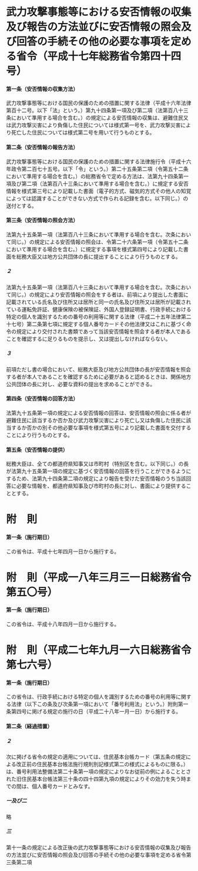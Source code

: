 # 武力攻撃事態等における安否情報の収集及び報告の方法並びに安否情報の照会及び回答の手続その他の必要な事項を定める省令（平成十七年総務省令第四十四号）
#### 第一条（安否情報の収集方法）
武力攻撃事態等における国民の保護のための措置に関する法律（平成十六年法律第百十二号。以下「法」という。）第九十四条第一項及び第二項（法第百八十三条において準用する場合を含む。）の規定による安否情報の収集は、避難住民又は武力攻撃災害により負傷した住民については様式第一号を、武力攻撃災害により死亡した住民については様式第二号を用いて行うものとする。
#### 第二条（安否情報の報告方法）
武力攻撃事態等における国民の保護のための措置に関する法律施行令（平成十六年政令第二百七十五号。以下「令」という。）第二十五条第二項（令第五十二条において準用する場合を含む。）の総務省令で定める方法は、法第九十四条第一項及び第二項（法第百八十三条において準用する場合を含む。）に規定する安否情報を様式第三号により記載した書面（電子的方式、磁気的方式その他人の知覚によっては認識することができない方式で作られる記録を含む。以下同じ。）の送付とする。
#### 第三条（安否情報の照会方法）
法第九十五条第一項（法第百八十三条において準用する場合を含む。次条において同じ。）の規定による安否情報の照会は、令第二十六条第一項（令第五十二条において準用する場合を含む。）に規定する事項を様式第四号により記載した書面を総務大臣又は地方公共団体の長に提出することにより行うものとする。
##### ２
法第九十五条第一項（法第百八十三条において準用する場合を含む。次条において同じ。）の規定により安否情報の照会をする者は、前項により提出した書面に記載されている氏名及び住所又は居所と同一の氏名及び住所又は居所が記載されている運転免許証、健康保険の被保険証、外国人登録証明書、行政手続における特定の個人を識別するための番号の利用等に関する法律（平成二十五年法律第二十七号）第二条第七項に規定する個人番号カードその他法律又はこれに基づく命令の規定により交付された書類であって当該安否情報を照会する者が本人であることを確認するに足りるものを提示し、又は提出しなければならない。
##### ３
前項ただし書の場合において、総務大臣及び地方公共団体の長が安否情報を照会する者が本人であることを確認するために必要があると認めるときは、関係地方公共団体の長に対し、必要な資料の提出を求めることができる。
#### 第四条（安否情報の回答方法）
法第九十五条第一項の規定による安否情報の回答は、安否情報の照会に係る者が避難住民に該当するか否か及び武力攻撃災害により死亡し又は負傷した住民に該当するか否かの別その他必要な事項を様式第五号により記載した書面を交付することにより行うものとする。
#### 第五条（安否情報の提供）
総務大臣は、全ての都道府県知事又は市町村（特別区を含む。以下同じ。）の長が法第九十五条第一項の規定に基づく安否情報の回答を行うことができるようにするため、法第九十四条第二項の規定により報告を受けた安否情報のうち当該回答に必要な情報を、都道府県知事及び市町村の長に対し、書面により提供することとする。
# 附　則
#### 第一条（施行期日）
この省令は、平成十七年四月一日から施行する。
# 附　則（平成一八年三月三一日総務省令第五〇号）
#### 第一条（施行期日）
この省令は、平成十八年四月一日から施行する。
# 附　則（平成二七年九月一六日総務省令第七六号）
#### 第一条（施行期日）
この省令は、行政手続における特定の個人を識別するための番号の利用等に関する法律（以下この条及び次条第一項において「番号利用法」という。）附則第一条第四号に掲げる規定の施行の日（平成二十八年一月一日）から施行する。
#### 第二条（経過措置）


##### ２
次に掲げる省令の規定の適用については、住民基本台帳カード（第五条の規定による改正前の住民基本台帳法施行規則別記様式第二の様式によるものに限る。）は、番号利用法整備法第二十条第一項の規定によりなお従前の例によることとされた旧住民基本台帳法第三十条の四十四第九項の規定によりその効力を失う時までの間は、個人番号カードとみなす。
##### 一及び二
略
##### 三
第十一条の規定による改正後の武力攻撃事態等における安否情報の収集及び報告の方法並びに安否情報の照会及び回答の手続その他の必要な事項を定める省令第三条第二項

